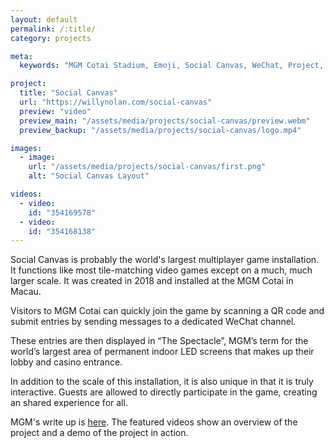 ```yaml
---
layout: default
permalink: /:title/
category: projects

meta:
  keywords: "MGM Cotai Stadium, Emoji, Social Canvas, WeChat, Project, Software"

project:
  title: "Social Canvas"
  url: "https://willynolan.com/social-canvas"
  preview: "video"
  preview_main: "/assets/media/projects/social-canvas/preview.webm"
  preview_backup: "/assets/media/projects/social-canvas/logo.mp4"

images:
  - image:
    url: "/assets/media/projects/social-canvas/first.png"
    alt: "Social Canvas Layout"

videos:
  - video:
    id: "354169578"
  - video:
    id: "354168138"
---
```

<p>
Social Canvas is probably the world's largest multiplayer game installation.  It functions like most tile-matching video
games except on a much, much larger scale. It was created in 2018 and installed at the MGM Cotai in Macau. 
</p>

<p>
Visitors to MGM Cotai can quickly join the game by scanning a QR code and submit entries by sending messages to a 
dedicated WeChat channel. 
</p>

<p>
These entries are then displayed in “The Spectacle”, MGM’s term for the world’s largest area of permanent indoor LED 
screens that makes up their lobby and casino entrance.
</p>

<p>
In addition to the scale of this installation, it is also unique in that it is truly interactive. Guests are allowed 
to directly participate in the game, creating an shared experience for all.
</p>

<p>
MGM's write up is <a href="https://www.mgm.mo/en/cotai/art/art-tour/collaboration/social-canvas">here</a>. The featured
videos show an overview of the project and a demo of the project in action.
</p>
